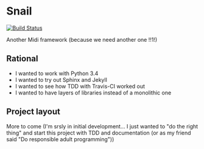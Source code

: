 # Snail
[![Build
Status](https://travis-ci.org/sjzabel/snail.svg?branch=master)](https://travis-ci.org/sjzabel/snail)

Another Midi framework (because we need another one !!1!)

## Rational

- I wanted to work with Python 3.4
- I wanted to try out Sphinx and Jekyll
- I wanted to see how TDD with Travis-CI worked out
- I wanted to have layers of libraries instead of a monolithic one


## Project layout

More to come (I'm srsly in initial development... I just wanted to "do
the right thing" and start this project with TDD and documentation (or
as my friend said "Do responsible adult programming"))
